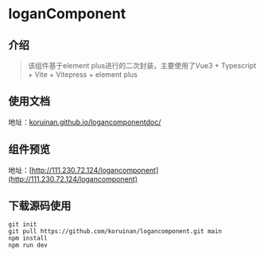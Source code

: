 # loganComponent

## 介绍

> 该组件基于element plus进行的二次封装，主要使用了Vue3 + Typescript + Vite + Vitepress + element plus

## 使用文档

地址：[koruinan.github.io/logancomponentdoc/](https://koruinan.github.io/logancomponentdoc/)

## 组件预览

地址：[http://111.230.72.124/logancomponent](http://111.230.72.124/logancomponent)

## 下载源码使用

```
git init 
git pull https://github.com/koruinan/logancomponent.git main
npm install
npm run dev
```





